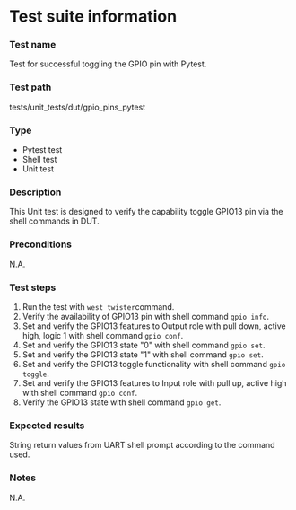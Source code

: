 # Test suite information

### Test name
Test for successful toggling the GPIO pin with Pytest.

### Test path
tests/unit_tests/dut/gpio_pins_pytest

### Type
- Pytest test
- Shell test
- Unit test

### Description
This Unit test is designed to verify the capability toggle GPIO13 pin via the shell commands in DUT.

### Preconditions
N.A.

### Test steps
1. Run the test with `west twister`command.
2. Verify the availability of GPIO13 pin with shell command `gpio info`.
3. Set and verify the GPIO13 features to Output role with pull down, active high, logic 1 with shell command `gpio conf`.
4. Set and verify the GPIO13 state "0" with shell command `gpio set`.
5. Set and verify the GPIO13 state "1" with shell command `gpio set`.
6. Set and verify the GPIO13 toggle functionality with shell command `gpio toggle`.
7. Set and verify the GPIO13 features to Input role with pull up, active high with shell command `gpio conf`.
8. Verify the GPIO13 state with shell command `gpio get`.

### Expected results
String return values from UART shell prompt according to the command used.

### Notes
N.A.